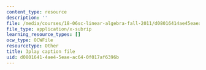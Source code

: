 ```yaml
---
content_type: resource
description: ''
file: /media/courses/18-06sc-linear-algebra-fall-2011/d08016414ae45eaeac640f017af6396b_6-wh6yvk6uc.vtt
file_type: application/x-subrip
learning_resource_types: []
ocw_type: OCWFile
resourcetype: Other
title: 3play caption file
uid: d0801641-4ae4-5eae-ac64-0f017af6396b
---
```


